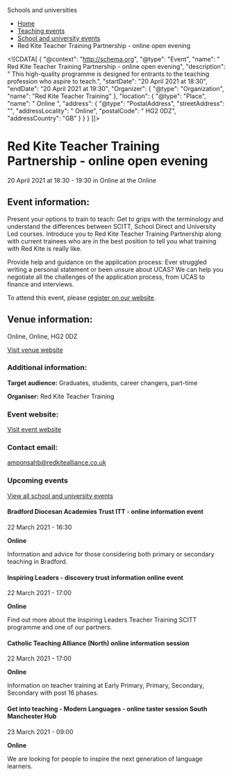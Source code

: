 Schools and universities

*   [Home](/)
*   [Teaching events](/teaching-events)
*   [School and university events](/teaching-events/training-provider-events)
*   Red Kite Teacher Training Partnership - online open evening

<!\[CDATA\[ { "@context": "http://schema.org", "@type": "Event", "name": " Red Kite Teacher Training Partnership - online open evening", "description": " This high-quality programme is designed for entrants to the teaching profession who aspire to teach.", "startDate": "20 April 2021 at 18:30", "endDate": "20 April 2021 at 19:30", "Organizer": { "@type": "Organization", "name": "Red Kite Teacher Training" }, "location": { "@type": "Place", "name": " Online ", "address": { "@type": "PostalAddress", "streetAddress": "", "addressLocality": " Online", "postalCode": " HG2 0DZ", "addressCountry": "GB" } } } \]\]>

Red Kite Teacher Training Partnership - online open evening
===========================================================

20 April 2021 at 18:30 - 19:30 in Online at the Online

Event information:
------------------

Present your options to train to teach: Get to grips with the terminology and understand the differences between SCITT, School Direct and University Led courses. Introduce you to Red Kite Teacher Training Partnership along with current trainees who are in the best position to tell you what training with Red Kite is really like.

Provide help and guidance on the application process: Ever struggled writing a personal statement or been unsure about UCAS? We can help you negotiate all the challenges of the application process, from UCAS to finance and interviews.

To attend this event, please [register on our website](https://www.eventbrite.co.uk/e/142509342279).

Venue information:
------------------

Online, Online, HG2 0DZ

[Visit venue website](https://redkiteteachertraining.co.uk/about/ "Online")

### Additional information:

**Target audience:** Graduates, students, career changers, part-time

**Organiser:** Red Kite Teacher Training

### Event website:

[Visit event website](https://www.eventbrite.co.uk/e/142509342279)

### Contact email:

[amponsahb@redkitealliance.co.uk](mailto:amponsahb@redkitealliance.co.uk)

### Upcoming events

[View all school and university events](/teaching-events/training-provider-events)

[](/teaching-events/training-provider-events/210322-bradford-diocesan-academies-trust-itt-online-information-event)

#### Bradford Diocesan Academies Trust ITT - online information event

22 March 2021 - 16:30

**Online**

Information and advice for those considering both primary or secondary teaching in Bradford.

[](/teaching-events/training-provider-events/210322-inspiring-leaders-discovery-trust-information-online-event)

#### Inspiring Leaders - discovery trust information online event

22 March 2021 - 17:00

**Online**

Find out more about the Inspiring Leaders Teacher Training SCITT programme and one of our partners.

[](/teaching-events/training-provider-events/210322-catholic-teaching-alliance-north-online-information-session)

#### Catholic Teaching Alliance (North) online information session

22 March 2021 - 17:00

**Online**

Information on teacher training at Early Primary, Primary, Secondary, Secondary with post 16 phases.

[](/teaching-events/training-provider-events/210323-get-into-teaching-modern-languages-online-taster-session-south-manchester-hub)

#### Get into teaching - Modern Languages - online taster session South Manchester Hub

23 March 2021 - 09:00

**Online**

We are looking for people to inspire the next generation of language learners.